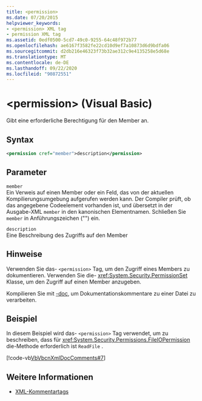 ```yaml
---
title: <permission>
ms.date: 07/20/2015
helpviewer_keywords:
- <permission> XML tag
- permission XML tag
ms.assetid: 0edf0500-5cd7-49c0-9255-64c48f972b77
ms.openlocfilehash: ae6167f3582fe22cd10d9ef7a10873d6d9bdfa06
ms.sourcegitcommit: d2db216e46323f73b32ae312c9e4135258e5d68e
ms.translationtype: MT
ms.contentlocale: de-DE
ms.lasthandoff: 09/22/2020
ms.locfileid: "90872551"
---
```

# <a name="permission-visual-basic"></a>\<permission> (Visual Basic)

Gibt eine erforderliche Berechtigung für den Member an.  
  
## <a name="syntax"></a>Syntax  
  
```xml  
<permission cref="member">description</permission>  
```  
  
## <a name="parameters"></a>Parameter  

 `member`  
 Ein Verweis auf einen Member oder ein Feld, das von der aktuellen Kompilierungsumgebung aufgerufen werden kann. Der Compiler prüft, ob das angegebene Codeelement vorhanden ist, und übersetzt in der Ausgabe-XML `member` in den kanonischen Elementnamen. Schließen Sie `member` in Anführungszeichen ("") ein.  
  
 `description`  
 Eine Beschreibung des Zugriffs auf den Member  
  
## <a name="remarks"></a>Hinweise  

 Verwenden Sie das- `<permission>` Tag, um den Zugriff eines Members zu dokumentieren. Verwenden Sie die- <xref:System.Security.PermissionSet> Klasse, um den Zugriff auf einen Member anzugeben.  
  
 Kompilieren Sie mit [-doc](../../reference/command-line-compiler/doc.md), um Dokumentationskommentare zu einer Datei zu verarbeiten.  
  
## <a name="example"></a>Beispiel  

 In diesem Beispiel wird das- `<permission>` Tag verwendet, um zu beschreiben, dass für <xref:System.Security.Permissions.FileIOPermission> die-Methode erforderlich ist `ReadFile` .  
  
 [!code-vb[VbVbcnXmlDocComments#7](~/samples/snippets/visualbasic/VS_Snippets_VBCSharp/VbVbcnXmlDocComments/VB/Class1.vb#7)]  
  
## <a name="see-also"></a>Weitere Informationen

- [XML-Kommentartags](index.md)
